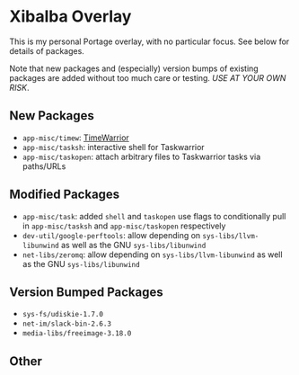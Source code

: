 # Xibalba Overlay

This is my personal Portage overlay, with no particular focus. See below for
details of packages.

Note that new packages and (especially) version bumps of existing packages are
added without too much care or testing. *USE AT YOUR OWN RISK*.

## New Packages

* `app-misc/timew`: [TimeWarrior](https://timewarrior.net)
* `app-misc/tasksh`: interactive shell for Taskwarrior
* `app-misc/taskopen`: attach arbitrary files to Taskwarrior tasks via
  paths/URLs

## Modified Packages

* `app-misc/task`: added `shell` and `taskopen` use flags to conditionally pull
  in `app-misc/tasksh` and `app-misc/taskopen` respectively
* `dev-util/google-perftools`: allow depending on `sys-libs/llvm-libunwind` as
  well as the GNU `sys-libs/libunwind`
* `net-libs/zeromq`: allow depending on `sys-libs/llvm-libunwind` as well as the
  GNU `sys-libs/libunwind`

## Version Bumped Packages

* `sys-fs/udiskie-1.7.0`
* `net-im/slack-bin-2.6.3`
* `media-libs/freeimage-3.18.0`

## Other
